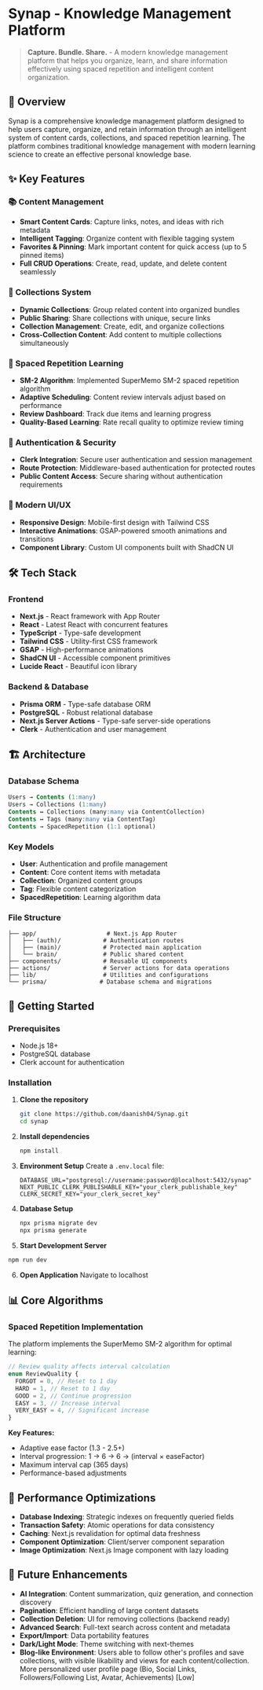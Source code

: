 # Synap - Knowledge Management Platform

> **Capture. Bundle. Share.** - A modern knowledge management platform that helps you organize, learn, and share information effectively using spaced repetition and intelligent content organization.

## 🎯 Overview

Synap is a comprehensive knowledge management platform designed to help users capture, organize, and retain information through an intelligent system of content cards, collections, and spaced repetition learning. The platform combines traditional knowledge management with modern learning science to create an effective personal knowledge base.

## ✨ Key Features

### 📚 Content Management

- **Smart Content Cards**: Capture links, notes, and ideas with rich metadata
- **Intelligent Tagging**: Organize content with flexible tagging system
- **Favorites & Pinning**: Mark important content for quick access (up to 5 pinned items)
- **Full CRUD Operations**: Create, read, update, and delete content seamlessly

### 📁 Collections System

- **Dynamic Collections**: Group related content into organized bundles
- **Public Sharing**: Share collections with unique, secure links
- **Collection Management**: Create, edit, and organize collections
- **Cross-Collection Content**: Add content to multiple collections simultaneously

### 🧠 Spaced Repetition Learning

- **SM-2 Algorithm**: Implemented SuperMemo SM-2 spaced repetition algorithm
- **Adaptive Scheduling**: Content review intervals adjust based on performance
- **Review Dashboard**: Track due items and learning progress
- **Quality-Based Learning**: Rate recall quality to optimize review timing

### 🔐 Authentication & Security

- **Clerk Integration**: Secure user authentication and session management
- **Route Protection**: Middleware-based authentication for protected routes
- **Public Content Access**: Secure sharing without authentication requirements

### 🎨 Modern UI/UX

- **Responsive Design**: Mobile-first design with Tailwind CSS
- **Interactive Animations**: GSAP-powered smooth animations and transitions
- **Component Library**: Custom UI components built with ShadCN UI

## 🛠️ Tech Stack

### Frontend

- **Next.js** - React framework with App Router
- **React** - Latest React with concurrent features
- **TypeScript** - Type-safe development
- **Tailwind CSS** - Utility-first CSS framework
- **GSAP** - High-performance animations
- **ShadCN UI** - Accessible component primitives
- **Lucide React** - Beautiful icon library

### Backend & Database

- **Prisma ORM** - Type-safe database ORM
- **PostgreSQL** - Robust relational database
- **Next.js Server Actions** - Type-safe server-side operations
- **Clerk** - Authentication and user management

## 🏗️ Architecture

### Database Schema

```sql
Users → Contents (1:many)
Users → Collections (1:many)
Contents ↔ Collections (many:many via ContentCollection)
Contents ↔ Tags (many:many via ContentTag)
Contents → SpacedRepetition (1:1 optional)
```

### Key Models

- **User**: Authentication and profile management
- **Content**: Core content items with metadata
- **Collection**: Organized content groups
- **Tag**: Flexible content categorization
- **SpacedRepetition**: Learning algorithm data

### File Structure

```
├── app/                    # Next.js App Router
│   ├── (auth)/            # Authentication routes
│   ├── (main)/            # Protected main application
│   └── brain/             # Public shared content
├── components/            # Reusable UI components
├── actions/               # Server actions for data operations
├── lib/                   # Utilities and configurations
└── prisma/               # Database schema and migrations
```

## 🚀 Getting Started

### Prerequisites

- Node.js 18+
- PostgreSQL database
- Clerk account for authentication

### Installation

1. **Clone the repository**

   ```bash
   git clone https://github.com/daanish04/Synap.git
   cd synap
   ```

2. **Install dependencies**

   ```bash
   npm install
   ```

3. **Environment Setup**
   Create a `.env.local` file:

   ```env
   DATABASE_URL="postgresql://username:password@localhost:5432/synap"
   NEXT_PUBLIC_CLERK_PUBLISHABLE_KEY="your_clerk_publishable_key"
   CLERK_SECRET_KEY="your_clerk_secret_key"
   ```

4. **Database Setup**

   ```bash
   npx prisma migrate dev
   npx prisma generate
   ```

5. **Start Development Server**

```bash
npm run dev
```

6. **Open Application**
   Navigate to localhost

## 📊 Core Algorithms

### Spaced Repetition Implementation

The platform implements the SuperMemo SM-2 algorithm for optimal learning:

```typescript
// Review quality affects interval calculation
enum ReviewQuality {
  FORGOT = 0, // Reset to 1 day
  HARD = 1, // Reset to 1 day
  GOOD = 2, // Continue progression
  EASY = 3, // Increase interval
  VERY_EASY = 4, // Significant increase
}
```

**Key Features:**

- Adaptive ease factor (1.3 - 2.5+)
- Interval progression: 1 → 6 → 6 → (interval × easeFactor)
- Maximum interval cap (365 days)
- Performance-based adjustments

## 🎯 Performance Optimizations

- **Database Indexing**: Strategic indexes on frequently queried fields
- **Transaction Safety**: Atomic operations for data consistency
- **Caching**: Next.js revalidation for optimal data freshness
- **Component Optimization**: Client/server component separation
- **Image Optimization**: Next.js Image component with lazy loading

## 🔮 Future Enhancements

- **AI Integration**: Content summarization, quiz generation, and connection discovery
- **Pagination**: Efficient handling of large content datasets
- **Collection Deletion**: UI for removing collections (backend ready)
- **Advanced Search**: Full-text search across content and metadata
- **Export/Import**: Data portability features
- **Dark/Light Mode**: Theme switching with next-themes
- **Blog-like Environment**: Users able to follow other's profiles and save collections, with visible likability and views for each content/collection. More personalized user profile page (Bio, Social Links, Followers/Following List, Avatar, Achievements) [Low]
